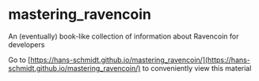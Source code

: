 # mastering_ravencoin
An (eventually) book-like collection of information about Ravencoin for developers

Go to [https://hans-schmidt.github.io/mastering_ravencoin/](https://hans-schmidt.github.io/mastering_ravencoin/) to conveniently view this material
